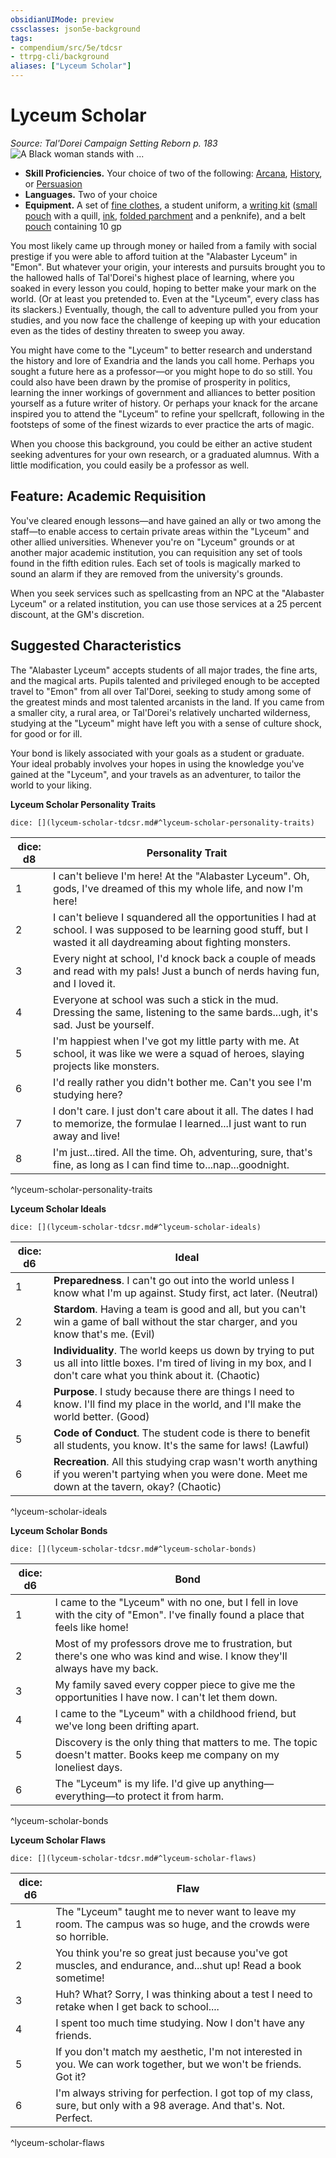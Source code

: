 ```yaml
---
obsidianUIMode: preview
cssclasses: json5e-background
tags:
- compendium/src/5e/tdcsr
- ttrpg-cli/background
aliases: ["Lyceum Scholar"]
---
```

# Lyceum Scholar
*Source: Tal'Dorei Campaign Setting Reborn p. 183*  
![A Black woman stands with ...](/3-Mechanics/CLI/backgrounds/img/lyceumscholar.webp#right "A Black woman stands with her back to us. Her dreadlocked hair is pulled up into a bun. She wears light blue robes with a dark blue sash down the middle of her back. She reads magically glowing runes on a stone wall.")  

- **Skill Proficiencies.** Your choice of two of the following: [Arcana](/3-Mechanics/CLI/rules/skills.md#Arcana), [History](/3-Mechanics/CLI/rules/skills.md#History), or [Persuasion](/3-Mechanics/CLI/rules/skills.md#Persuasion)  
- **Languages.** Two of your choice  
- **Equipment.** A set of [fine clothes](/3-Mechanics/CLI/items/fine-clothes.md), a student uniform, a [writing kit](/3-Mechanics/CLI/items/writing-kit-tdcsr.md) ([small pouch](/3-Mechanics/CLI/items/pouch.md) with a quill, [ink](/3-Mechanics/CLI/items/ink-1-ounce-bottle.md), [folded parchment](/3-Mechanics/CLI/items/parchment-one-sheet.md) and a penknife), and a belt [pouch](/3-Mechanics/CLI/items/pouch.md) containing 10 gp  

You most likely came up through money or hailed from a family with social prestige if you were able to afford tuition at the "Alabaster Lyceum" in "Emon". But whatever your origin, your interests and pursuits brought you to the hallowed halls of Tal'Dorei's highest place of learning, where you soaked in every lesson you could, hoping to better make your mark on the world. (Or at least you pretended to. Even at the "Lyceum", every class has its slackers.) Eventually, though, the call to adventure pulled you from your studies, and you now face the challenge of keeping up with your education even as the tides of destiny threaten to sweep you away.

You might have come to the "Lyceum" to better research and understand the history and lore of Exandria and the lands you call home. Perhaps you sought a future here as a professor—or you might hope to do so still. You could also have been drawn by the promise of prosperity in politics, learning the inner workings of government and alliances to better position yourself as a future writer of history. Or perhaps your knack for the arcane inspired you to attend the "Lyceum" to refine your spellcraft, following in the footsteps of some of the finest wizards to ever practice the arts of magic.

When you choose this background, you could be either an active student seeking adventures for your own research, or a graduated alumnus. With a little modification, you could easily be a professor as well.

## Feature: Academic Requisition

You've cleared enough lessons—and have gained an ally or two among the staff—to enable access to certain private areas within the "Lyceum" and other allied universities. Whenever you're on "Lyceum" grounds or at another major academic institution, you can requisition any set of tools found in the fifth edition rules. Each set of tools is magically marked to sound an alarm if they are removed from the university's grounds.

When you seek services such as spellcasting from an NPC at the "Alabaster Lyceum" or a related institution, you can use those services at a 25 percent discount, at the GM's discretion.

## Suggested Characteristics

The "Alabaster Lyceum" accepts students of all major trades, the fine arts, and the magical arts. Pupils talented and privileged enough to be accepted travel to "Emon" from all over Tal'Dorei, seeking to study among some of the greatest minds and most talented arcanists in the land. If you came from a smaller city, a rural area, or Tal'Dorei's relatively uncharted wilderness, studying at the "Lyceum" might have left you with a sense of culture shock, for good or for ill.

Your bond is likely associated with your goals as a student or graduate. Your ideal probably involves your hopes in using the knowledge you've gained at the "Lyceum", and your travels as an adventurer, to tailor the world to your liking.

**Lyceum Scholar Personality Traits**

`dice: [](lyceum-scholar-tdcsr.md#^lyceum-scholar-personality-traits)`

| dice: d8 | Personality Trait |
|----------|-------------------|
| 1 | I can't believe I'm here! At the "Alabaster Lyceum". Oh, gods, I've dreamed of this my whole life, and now I'm here! |
| 2 | I can't believe I squandered all the opportunities I had at school. I was supposed to be learning good stuff, but I wasted it all daydreaming about fighting monsters. |
| 3 | Every night at school, I'd knock back a couple of meads and read with my pals! Just a bunch of nerds having fun, and I loved it. |
| 4 | Everyone at school was such a stick in the mud. Dressing the same, listening to the same bards...ugh, it's sad. Just be yourself. |
| 5 | I'm happiest when I've got my little party with me. At school, it was like we were a squad of heroes, slaying projects like monsters. |
| 6 | I'd really rather you didn't bother me. Can't you see I'm studying here? |
| 7 | I don't care. I just don't care about it all. The dates I had to memorize, the formulae I learned...I just want to run away and live! |
| 8 | I'm just...tired. All the time. Oh, adventuring, sure, that's fine, as long as I can find time to...nap...goodnight. |
^lyceum-scholar-personality-traits

**Lyceum Scholar Ideals**

`dice: [](lyceum-scholar-tdcsr.md#^lyceum-scholar-ideals)`

| dice: d6 | Ideal |
|----------|-------|
| 1 | **Preparedness**. I can't go out into the world unless I know what I'm up against. Study first, act later. (Neutral) |
| 2 | **Stardom**. Having a team is good and all, but you can't win a game of ball without the star charger, and you know that's me. (Evil) |
| 3 | **Individuality**. The world keeps us down by trying to put us all into little boxes. I'm tired of living in my box, and I don't care what you think about it. (Chaotic) |
| 4 | **Purpose**. I study because there are things I need to know. I'll find my place in the world, and I'll make the world better. (Good) |
| 5 | **Code of Conduct**. The student code is there to benefit all students, you know. It's the same for laws! (Lawful) |
| 6 | **Recreation**. All this studying crap wasn't worth anything if you weren't partying when you were done. Meet me down at the tavern, okay? (Chaotic) |
^lyceum-scholar-ideals

**Lyceum Scholar Bonds**

`dice: [](lyceum-scholar-tdcsr.md#^lyceum-scholar-bonds)`

| dice: d6 | Bond |
|----------|------|
| 1 | I came to the "Lyceum" with no one, but I fell in love with the city of "Emon". I've finally found a place that feels like home! |
| 2 | Most of my professors drove me to frustration, but there's one who was kind and wise. I know they'll always have my back. |
| 3 | My family saved every copper piece to give me the opportunities I have now. I can't let them down. |
| 4 | I came to the "Lyceum" with a childhood friend, but we've long been drifting apart. |
| 5 | Discovery is the only thing that matters to me. The topic doesn't matter. Books keep me company on my loneliest days. |
| 6 | The "Lyceum" is my life. I'd give up anything—everything—to protect it from harm. |
^lyceum-scholar-bonds

**Lyceum Scholar Flaws**

`dice: [](lyceum-scholar-tdcsr.md#^lyceum-scholar-flaws)`

| dice: d6 | Flaw |
|----------|------|
| 1 | The "Lyceum" taught me to never want to leave my room. The campus was so huge, and the crowds were so horrible. |
| 2 | You think you're so great just because you've got muscles, and endurance, and...shut up! Read a book sometime! |
| 3 | Huh? What? Sorry, I was thinking about a test I need to retake when I get back to school.... |
| 4 | I spent too much time studying. Now I don't have any friends. |
| 5 | If you don't match my aesthetic, I'm not interested in you. We can work together, but we won't be friends. Got it? |
| 6 | I'm always striving for perfection. I got top of my class, sure, but only with a 98 average. And that's. Not. Perfect. |
^lyceum-scholar-flaws